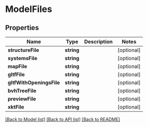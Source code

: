 # ModelFiles

## Properties
Name | Type | Description | Notes
------------ | ------------- | ------------- | -------------
**structureFile** | **string** |  | [optional] 
**systemsFile** | **string** |  | [optional] 
**mapFile** | **string** |  | [optional] 
**gltfFile** | **string** |  | [optional] 
**gltfWithOpeningsFile** | **string** |  | [optional] 
**bvhTreeFile** | **string** |  | [optional] 
**previewFile** | **string** |  | [optional] 
**xktFile** | **string** |  | [optional] 

[[Back to Model list]](../README.md#documentation-for-models) [[Back to API list]](../README.md#documentation-for-api-endpoints) [[Back to README]](../README.md)


